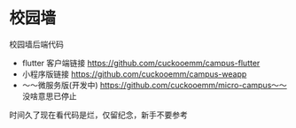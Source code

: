 # 校园墙
校园墙后端代码


- flutter 客户端链接 https://github.com/cuckooemm/campus-flutter
- 小程序版链接 https://github.com/cuckooemm/campus-weapp
- ～～微服务版(开发中) https://github.com/cuckooemm/micro-campus～～ 没啥意思已停止

时间久了现在看代码是烂，仅留纪念，新手不要参考
